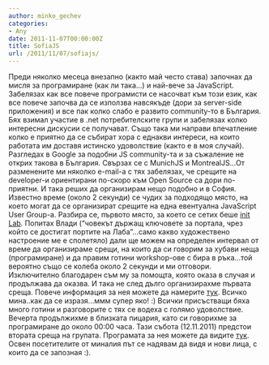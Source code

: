 ```yaml
---
author: minko_gechev
categories:
- Any
date: 2011-11-07T00:00:00Z
title: SofiaJS
url: /2011/11/07/sofiajs/
---
```


Преди няколко месеца внезапно (както май често става) започнах да мисля за програмиране (как ли така...) и най-вече за JavaScript. Забелязах как все повече програмисти се насочват към този език, как все повече започва да се използва навсякъде (дори за server-side приложения) и все пак колко слабо е развито community-то в България. Бях взимал участие в .net потребителските групи и забелязах колко интересни дискусии се получават. Също така ми направи впечатление колко е приятно да се събират хора с еднакви интереси, на които работата им доставя истинско удоволствие (както е в моя случай). Разгледах в Google за подобни JS community-та и за съжаление не открих такова в България. Свързах се с MunichJS и MontrealJS...От разменените ми няколко e-mail-a с тях забелязах, че срещите на developer-и ориентирани по-скоро към Open Source са дори по-приятни. И така реших да организирам нещо подобно и в София. Известно време (около 2 секунди) се чудих за подходящо място, на което могат да се организират срещите на една евентуална JavaScript User Group-a. Разбира се, първото място, за което се сетих беше <a href="http://initlab.org/" title="init Lab" target="_blank">init Lab</a>. Попитах Влади (“човекът държащ ключовете за портала, чрез който се достигат портите на Лаба”...само какво художествено настроение ме е сполетяло) дали ще можем на определен интервал от време да организираме срещи, на които да си говорим за хубави неща (програмиране) и да правим готини workshop-ове с бира в ръка...той вероятно също се колеба около 2 секунди и ми отговори. Изключително благодарен съм му за помощта, която оказа в случая и продължава да оказва. И така не след дълго организирахме първата среща. Повече информация за нея можете да намерите <a href="http://sofiajs.org/?p=46" title="Първа среща" target="_blank">тук</a>. Всичко мина..как да се изразя...ммм супер яко! :) Всички присъстващи бяха много готини и разговорите с тях се водеха с голямо удоволствие. Вечерта продължихме в близката пицария, като си говорихме за програмиране до около 00:00 часа. Тази събота (12.11.2011) предстои втората среща на групата. Програмата за нея можете да видите <a href="http://sofiajs.org/?p=74" title="Втора среща" target="_blank">тук</a>. Освен посетителите от миналия път се надявам да видя и нови лица, с които да се запозная :).